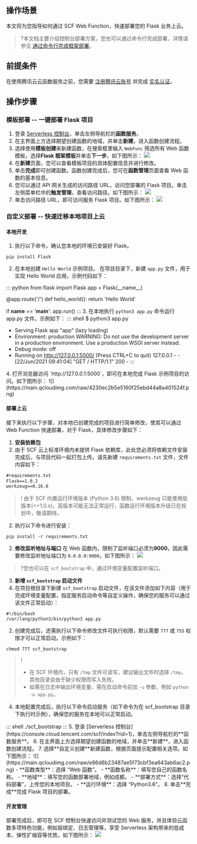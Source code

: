 ## 操作场景


本文将为您指导如何通过 SCF Web Function，快速部署您的 Flask 业务上云。


>?本文档主要介绍控制台部署方案，您也可以通过命令行完成部署，详情请参见 [通过命令行完成框架部署](https://cloud.tencent.com/document/product/583/59439)。

## 前提条件

在使用腾讯云云函数服务之前，您需要 [注册腾讯云账号](https://cloud.tencent.com/register?s_url=https%3A%2F%2Fcloud.tencent.com%2F) 并完成 [实名认证](https://cloud.tencent.com/document/product/378/3629)。


## 操作步骤

### 模板部署 -- 一键部署 Flask 项目

1. 登录 [Serverless 控制台](https://console.cloud.tencent.com/scf/index?rid=1)，单击左侧导航栏的**函数服务**。
2. 在主界面上方选择期望创建函数的地域，并单击**新建**，进入函数创建流程。
3. 选择使用**模板创建**来新建函数，在搜索框里输入 `WebFunc` 筛选所有 Web 函数模板，选择**Flask 框架模板**并单击**下一步**。如下图所示： 
![](https://main.qcloudimg.com/raw/75e0b81b90ccd94fbd6afc016957a416.png)
4. 在**新建**页面，您可以查看模板项目的具体配置信息并进行修改。
5. 单击**完成**即可创建函数。函数创建完成后，您可在**函数管理**页面查看 Web 函数的基本信息。
6. 您可以通过 API 网关生成的访问路径 URL，访问您部署的 Flask 项目。单击左侧菜单栏中的**触发管理**，查看访问路径。如下图所示： 
![](https://main.qcloudimg.com/raw/0f11b58bdcff56598230144bb6b7be1b.png)
7. 单击访问路径 URL，即可访问服务 Flask 项目。如下图所示： 
![](https://main.qcloudimg.com/raw/fd6c71feeddd7f84cfdb0a974f9c794a.png)



### 自定义部署 -- 快速迁移本地项目上云

#### 本地开发

1. 执行以下命令，确认您本地的环境已安装好 Flask。
```shell
pip install Flask
```
2. 在本地创建 `Hello World` 示例项目。
在项目目录下，新建 `app.py` 文件，用于实现 Hello World 应用，示例代码如下：
<dx-codeblock>
:::  python
from flask import Flask
app = Flask(__name__)

@app.route('/')
def hello_world():
   return 'Hello World'

if __name__ == '__main__':
   app.run()
:::
</dx-codeblock>
3. 在本地执行 `python3 app.py` 命令运行 app.py 文件。示例如下：
<dx-codeblock>
:::  shell
$ python3 app.py
 * Serving Flask app "app" (lazy loading)
 * Environment: production
   WARNING: Do not use the development server in a production environment.
   Use a production WSGI server instead.
 * Debug mode: off
 * Running on http://127.0.0.1:5000/ (Press CTRL+C to quit)
127.0.0.1 - - [22/Jun/2021 09:41:04] "GET / HTTP/1.1" 200 -
:::
</dx-codeblock>
4. 打开浏览器访问 `http://127.0.0.1:5000`，即可在本地完成 Flask 示例项目的访问。如下图所示： 
![](https://main.qcloudimg.com/raw/4230ec2b5e5160f25ebd44a8a401524f.png)


#### 部署上云

接下来执行以下步骤，对本地已创建完成的项目进行简单修改，使其可以通过 Web Function 快速部署，对于 Flask，具体修改步骤如下：


1. **安装依赖包**
 1. 由于 SCF 云上标准环境内未提供 Flask 依赖库，此处您必须将依赖文件安装完成后，与项目代码一起打包上传。请先新建 `requirements.txt` 文件，文件内容如下：
```txt
#requirements.txt
Flask==1.0.2
werkzeug==0.16.0
```
>! 由于 SCF 内置运行环境版本 (Python 3.6) 限制，werkzeug 只能使用低版本(<=1.0.x)，高版本可能无法正常运行，函数运行环境版本升级已在规划中，敬请期待。

 2. 执行以下命令进行安装：
```shell
pip install -r requirements.txt
```
2. **修改监听地址与端口**
在 Web 函数内，限制了监听端口必须为**9000**，因此需要修改监听地址端口为 `0.0.0.0:9000`，如下图所示： 
![](https://main.qcloudimg.com/raw/ea0a28fae8c9ab16dbe447bfe883aafe.png)
>?您也可以在 `scf_bootstrap` 中，通过环境变量配置监听端口。
3. **新增 `scf_bootstrap` 启动文件**
 1. 在项目根目录下新建 `scf_bootstrap` 启动文件，在该文件添加如下内容（用于完成环境变量配置，指定服务启动命令等自定义操作，确保您的服务可以通过该文件正常启动）：
```
#!/bin/bash
/var/lang/python3/bin/python3 app.py
```
 2. 创建完成后，还需执行以下命令修改文件可执行权限，默认需要 `777` 或 `755` 权限才可以正常启动。示例如下：
```shell
chmod 777 scf_bootstrap
```
>!
>- 在 SCF 环境内，只有 `/tmp` 文件可读写，建议输出文件时选择 `/tmp`，其他目录会由于缺少权限而写入失败。
>- 如需在日志中输出环境变量，需在启动命令前加 `-u` 参数，例如 `python -u app.py`。

4. 本地配置完成后，执行以下命令启动服务（如下命令为在 scf_bootstrap 目录下执行时示例），确保您的服务在本地可以正常启动。
<dx-codeblock>
:::  shell
./scf_bootstrap
:::
</dx-codeblock>
5. 登录 [Serverless 控制台](https://console.cloud.tencent.com/scf/index?rid=1)，单击左侧导航栏的**函数服务**。
6. 在主界面上方选择期望创建函数的地域，并单击**新建**，进入函数创建流程。
7. 选择**自定义创建**新建函数，根据页面提示配置相关选项。如下图所示： 
![](https://main.qcloudimg.com/raw/e86d6b23487ae5f73cbf3ea643ab6ac2.png)
	- **函数类型**：选择 “Web 函数”。
	- **函数名称**：填写您自己的函数名称。
	- **地域**：填写您的函数部署地域，例如成都。
	- **部署方式**：选择“代码部署”，上传您的本地项目。
	- **运行环境**：选择 “Python3.6”。
8. 单击**完成**完成 Flask 项目的部署。






#### 开发管理
部署完成后，即可在 SCF 控制台快速访问并测试您的 Web 服务，并且体验云函数多项特色功能，例如层绑定、日志管理等，享受 Serverless 架构带来的低成本、弹性扩缩容等优势。如下图所示： 
![](https://main.qcloudimg.com/raw/8c8d1d225cfa53ca79fccdb1a50a81b0.png)
